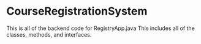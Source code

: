 # CourseRegistrationSystem

This is all of the backend code for RegistryApp.java
This includes all of the classes, methods, and interfaces.
